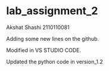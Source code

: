 # lab_assignment_2


Akshat Shashi
2110110081

Adding some new lines on the github.

Modified in VS STUDIO CODE.

Updated the python code in version_1.2